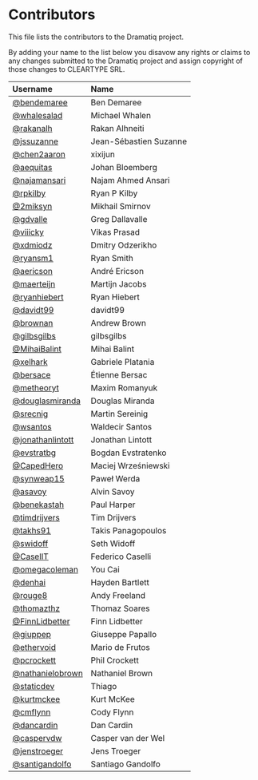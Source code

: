 # Contributors

This file lists the contributors to the Dramatiq project.

By adding your name to the list below you disavow any rights or claims
to any changes submitted to the Dramatiq project and assign copyright
of those changes to CLEARTYPE SRL.

| Username                                               | Name                   |
|:-------------------------------------------------------|:-----------------------|
| [@bendemaree](https://github.com/bendemaree)           | Ben Demaree            |
| [@whalesalad](https://github.com/whalesalad)           | Michael Whalen         |
| [@rakanalh](https://github.com/rakanalh)               | Rakan Alhneiti         |
| [@jssuzanne](https://github.com/jssuzanne)             | Jean-Sébastien Suzanne |
| [@chen2aaron](https://github.com/chen2aaron)           | xixijun                |
| [@aequitas](https://github.com/aequitas)               | Johan Bloemberg        |
| [@najamansari](https://github.com/najamansari)         | Najam Ahmed Ansari     |
| [@rpkilby](https://github.com/rpkilby)                 | Ryan P Kilby           |
| [@2miksyn](https://github.com/2miksyn)                 | Mikhail Smirnov        |
| [@gdvalle](https://github.com/gdvalle)                 | Greg Dallavalle        |
| [@viiicky](https://github.com/viiicky)                 | Vikas Prasad           |
| [@xdmiodz](https://github.com/xdmiodz)                 | Dmitry Odzerikho       |
| [@ryansm1](https://github.com/ryansm1)                 | Ryan Smith             |
| [@aericson](https://github.com/aericson)               | André Ericson          |
| [@maerteijn](https://github.com/maerteijn)             | Martijn Jacobs         |
| [@ryanhiebert](https://github.com/ryanhiebert)         | Ryan Hiebert           |
| [@davidt99](https://github.com/davidt99)               | davidt99               |
| [@brownan](https://github.com/brownan)                 | Andrew Brown           |
| [@gilbsgilbs](https://github.com/gilbsgilbs)           | gilbsgilbs             |
| [@MihaiBalint](https://github.com/MihaiBalint)         | Mihai Balint           |
| [@xelhark](https://github.com/xelhark)                 | Gabriele Platania      |
| [@bersace](https://github.com/bersace)                 | Étienne Bersac         |
| [@metheoryt](https://github.com/metheoryt)             | Maxim Romanyuk         |
| [@douglasmiranda](https://github.com/douglasmiranda)   | Douglas Miranda        |
| [@srecnig](https://github.com/srecnig)                 | Martin Sereinig        |
| [@wsantos](https://github.com/wsantos)                 | Waldecir Santos        |
| [@jonathanlintott](http://github.com/jonathanlintott)  | Jonathan Lintott       |
| [@evstratbg](https://github.com/evstratbg)             | Bogdan Evstratenko     |
| [@CapedHero](https://github.com/CapedHero)             | Maciej Wrześniewski    |
| [@synweap15](https://github.com/synweap15)             | Paweł Werda            |
| [@asavoy](https://github.com/asavoy)                   | Alvin Savoy            |
| [@benekastah](https://github.com/benekastah)           | Paul Harper            |
| [@timdrijvers](https://github.com/timdrijvers)         | Tim Drijvers           |
| [@takhs91](https://github.com/takhs91)                 | Takis Panagopoulos     |
| [@swidoff](https://github.com/swidoff)                 | Seth Widoff            |
| [@CaselIT](https://github.com/CaselIT)                 | Federico Caselli       |
| [@omegacoleman](https://github.com/omegacoleman)       | You Cai                |
| [@denhai](https://github.com/denhai)                   | Hayden Bartlett        |
| [@rouge8](https://github.com/rouge8)                   | Andy Freeland          |
| [@thomazthz](https://github.com/thomazthz)             | Thomaz Soares          |
| [@FinnLidbetter](https://github.com/FinnLidbetter)     | Finn Lidbetter         |
| [@giuppep](https://github.com/giuppep)                 | Giuseppe Papallo       |
| [@ethervoid](https://github.com/ethervoid)             | Mario de Frutos        |
| [@pcrockett](https://github.com/pcrockett)             | Phil Crockett          |
| [@nathanielobrown](https://github.com/nathanielobrown) | Nathaniel Brown        |
| [@staticdev](https://github.com/staticdev)             | Thiago                 |
| [@kurtmckee](https://github.com/kurtmckee)             | Kurt McKee             |
| [@cmflynn](https://github.com/cmflynn)                 | Cody Flynn             |
| [@dancardin](https://github.com/dancardin)             | Dan Cardin             |
| [@caspervdw](https://github.com/caspervdw)             | Casper van der Wel     |
| [@jenstroeger](https://github.com/jenstroeger/)        | Jens Troeger           |
| [@santigandolfo](https://github.com/santigandolfo/)    | Santiago Gandolfo      |
